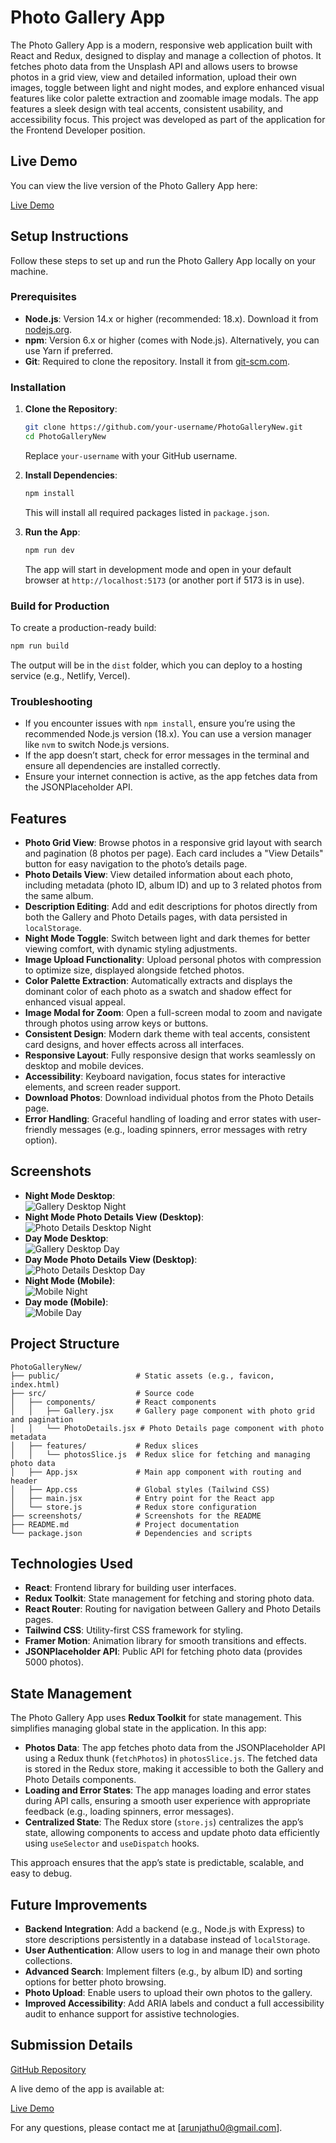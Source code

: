 # Photo Gallery App

The Photo Gallery App is a modern, responsive web application built with React and Redux, designed to display and manage a collection of photos. It fetches photo data from the Unsplash API and allows users to browse photos in a grid view, view and detailed information, upload their own images, toggle between light and night modes, and explore enhanced visual features like color palette extraction and zoomable image modals. The app features a sleek design with teal accents, consistent usability, and accessibility focus. This project was developed as part of the application for the Frontend Developer position.

## Live Demo

You can view the live version of the Photo Gallery App here:

[Live Demo](https://jathuphotogalleryapp.netlify.app/)

## Setup Instructions

Follow these steps to set up and run the Photo Gallery App locally on your machine.

### Prerequisites

- **Node.js**: Version 14.x or higher (recommended: 18.x). Download it from [nodejs.org](https://nodejs.org/).
- **npm**: Version 6.x or higher (comes with Node.js). Alternatively, you can use Yarn if preferred.
- **Git**: Required to clone the repository. Install it from [git-scm.com](https://git-scm.com/).

### Installation

1. **Clone the Repository**:

   ```bash
   git clone https://github.com/your-username/PhotoGalleryNew.git
   cd PhotoGalleryNew
   ```

   Replace `your-username` with your GitHub username.

2. **Install Dependencies**:

   ```bash
   npm install
   ```

   This will install all required packages listed in `package.json`.

3. **Run the App**:
   ```bash
   npm run dev
   ```
   The app will start in development mode and open in your default browser at `http://localhost:5173` (or another port if 5173 is in use).

### Build for Production

To create a production-ready build:

```bash
npm run build
```

The output will be in the `dist` folder, which you can deploy to a hosting service (e.g., Netlify, Vercel).

### Troubleshooting

- If you encounter issues with `npm install`, ensure you’re using the recommended Node.js version (18.x). You can use a version manager like `nvm` to switch Node.js versions.
- If the app doesn’t start, check for error messages in the terminal and ensure all dependencies are installed correctly.
- Ensure your internet connection is active, as the app fetches data from the JSONPlaceholder API.

## Features

- **Photo Grid View**: Browse photos in a responsive grid layout with search and pagination (8 photos per page). Each card includes a "View Details" button for easy navigation to the photo’s details page.
- **Photo Details View**: View detailed information about each photo, including metadata (photo ID, album ID) and up to 3 related photos from the same album.
- **Description Editing**: Add and edit descriptions for photos directly from both the Gallery and Photo Details pages, with data persisted in `localStorage`.
- **Night Mode Toggle**: Switch between light and dark themes for better viewing comfort, with dynamic styling adjustments.
- **Image Upload Functionality**: Upload personal photos with compression to optimize size, displayed alongside fetched photos.
- **Color Palette Extraction**: Automatically extracts and displays the dominant color of each photo as a swatch and shadow effect for enhanced visual appeal.
- **Image Modal for Zoom**: Open a full-screen modal to zoom and navigate through photos using arrow keys or buttons.
- **Consistent Design**: Modern dark theme with teal accents, consistent card designs, and hover effects across all interfaces.
- **Responsive Layout**: Fully responsive design that works seamlessly on desktop and mobile devices.
- **Accessibility**: Keyboard navigation, focus states for interactive elements, and screen reader support.
- **Download Photos**: Download individual photos from the Photo Details page.
- **Error Handling**: Graceful handling of loading and error states with user-friendly messages (e.g., loading spinners, error messages with retry option).

## Screenshots

- **Night Mode Desktop**:  
  ![Gallery Desktop Night](screenshots/NightModeDesktop.png)
- **Night Mode Photo Details View (Desktop)**:  
  ![Photo Details Desktop Night](screenshots/NightModeDesktopPD.png)
- **Day Mode Desktop**:  
  ![Gallery Desktop Day](screenshots/DayModeDesktop.png)
- **Day Mode Photo Details View (Desktop)**:  
  ![Photo Details Desktop Day](screenshots/DaytModeDesktopPD.png)
- **Night Mode (Mobile)**:  
  ![Mobile Night](screenshots/MobileNight.png)
- **Day mode (Mobile)**:  
  ![Mobile Day](screenshots/MobileNight.png)

## Project Structure

```
PhotoGalleryNew/
├── public/                 # Static assets (e.g., favicon, index.html)
├── src/                    # Source code
│   ├── components/         # React components
│   │   ├── Gallery.jsx     # Gallery page component with photo grid and pagination
│   │   └── PhotoDetails.jsx # Photo Details page component with photo metadata
│   ├── features/           # Redux slices
│   │   └── photosSlice.js  # Redux slice for fetching and managing photo data
│   ├── App.jsx             # Main app component with routing and header
│   ├── App.css             # Global styles (Tailwind CSS)
│   ├── main.jsx            # Entry point for the React app
│   └── store.js            # Redux store configuration
├── screenshots/            # Screenshots for the README
├── README.md               # Project documentation
└── package.json            # Dependencies and scripts
```

## Technologies Used

- **React**: Frontend library for building user interfaces.
- **Redux Toolkit**: State management for fetching and storing photo data.
- **React Router**: Routing for navigation between Gallery and Photo Details pages.
- **Tailwind CSS**: Utility-first CSS framework for styling.
- **Framer Motion**: Animation library for smooth transitions and effects.
- **JSONPlaceholder API**: Public API for fetching photo data (provides 5000 photos).

## State Management

The Photo Gallery App uses **Redux Toolkit** for state management. This simplifies managing global state in the application. In this app:

- **Photos Data**: The app fetches photo data from the JSONPlaceholder API using a Redux thunk (`fetchPhotos`) in `photosSlice.js`. The fetched data is stored in the Redux store, making it accessible to both the Gallery and Photo Details components.
- **Loading and Error States**: The app manages loading and error states during API calls, ensuring a smooth user experience with appropriate feedback (e.g., loading spinners, error messages).
- **Centralized State**: The Redux store (`store.js`) centralizes the app’s state, allowing components to access and update photo data efficiently using `useSelector` and `useDispatch` hooks.

This approach ensures that the app’s state is predictable, scalable, and easy to debug.

## Future Improvements

- **Backend Integration**: Add a backend (e.g., Node.js with Express) to store descriptions persistently in a database instead of `localStorage`.
- **User Authentication**: Allow users to log in and manage their own photo collections.
- **Advanced Search**: Implement filters (e.g., by album ID) and sorting options for better photo browsing.
- **Photo Upload**: Enable users to upload their own photos to the gallery.
- **Improved Accessibility**: Add ARIA labels and conduct a full accessibility audit to enhance support for assistive technologies.

## Submission Details

[GitHub Repository](https://github.com/Arun-Jathu/PhotoGalleryNew)

A live demo of the app is available at:

[Live Demo](https://jathuphotogalleryapp.netlify.app/)

For any questions, please contact me at [arunjathu0@gmail.com].
